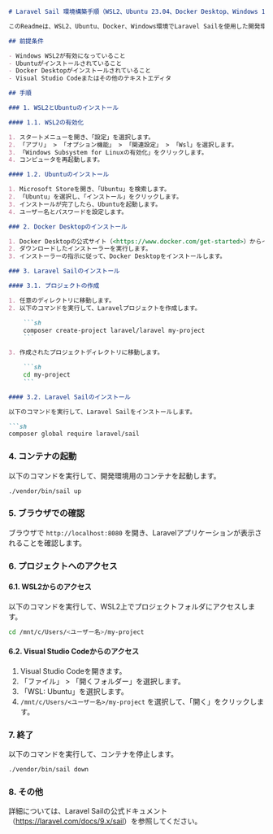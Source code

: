 ```markdown
# Laravel Sail 環境構築手順（WSL2、Ubuntu 23.04、Docker Desktop、Windows 11）

このReadmeは、WSL2、Ubuntu、Docker、Windows環境でLaravel Sailを使用した開発環境を構築するための手順を説明します。

## 前提条件

- Windows WSL2が有効になっていること
- Ubuntuがインストールされていること
- Docker Desktopがインストールされていること
- Visual Studio Codeまたはその他のテキストエディタ

## 手順

### 1. WSL2とUbuntuのインストール

#### 1.1. WSL2の有効化

1. スタートメニューを開き、「設定」を選択します。
2. 「アプリ」 > 「オプション機能」 > 「関連設定」 > 「Wsl」を選択します。
3. 「Windows Subsystem for Linuxの有効化」をクリックします。
4. コンピュータを再起動します。

#### 1.2. Ubuntuのインストール

1. Microsoft Storeを開き、「Ubuntu」を検索します。
2. 「Ubuntu」を選択し、「インストール」をクリックします。
3. インストールが完了したら、Ubuntuを起動します。
4. ユーザー名とパスワードを設定します。

### 2. Docker Desktopのインストール

1. Docker Desktopの公式サイト（<https://www.docker.com/get-started>）からインストーラーをダウンロードします。
2. ダウンロードしたインストーラーを実行します。
3. インストーラーの指示に従って、Docker Desktopをインストールします。

### 3. Laravel Sailのインストール

#### 3.1. プロジェクトの作成

1. 任意のディレクトリに移動します。
2. 以下のコマンドを実行して、Laravelプロジェクトを作成します。

    ```sh
    composer create-project laravel/laravel my-project
    ```

3. 作成されたプロジェクトディレクトリに移動します。

    ```sh
    cd my-project
    ```

#### 3.2. Laravel Sailのインストール

以下のコマンドを実行して、Laravel Sailをインストールします。

```sh
composer global require laravel/sail
```

### 4. コンテナの起動

以下のコマンドを実行して、開発環境用のコンテナを起動します。

```sh
./vendor/bin/sail up
```

### 5. ブラウザでの確認

ブラウザで `http://localhost:8080` を開き、Laravelアプリケーションが表示されることを確認します。

### 6. プロジェクトへのアクセス

#### 6.1. WSL2からのアクセス

以下のコマンドを実行して、WSL2上でプロジェクトフォルダにアクセスします。

```sh
cd /mnt/c/Users/<ユーザー名>/my-project
```

#### 6.2. Visual Studio Codeからのアクセス

1. Visual Studio Codeを開きます。
2. 「ファイル」 > 「開くフォルダー」を選択します。
3. 「WSL: Ubuntu」を選択します。
4. `/mnt/c/Users/<ユーザー名>/my-project` を選択して、「開く」をクリックします。

### 7. 終了

以下のコマンドを実行して、コンテナを停止します。

```sh
./vendor/bin/sail down
```

### 8. その他

詳細については、Laravel Sailの公式ドキュメント（<https://laravel.com/docs/9.x/sail>）を参照してください。

```
